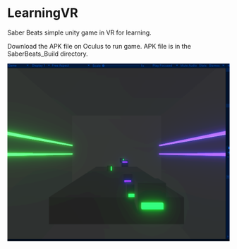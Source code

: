 # LearningVR
Saber Beats simple unity game in VR for learning.

Download the APK file on Oculus to run game.
APK file is in the SaberBeats_Build directory.

![alt text](https://github.com/AyeshaAhmed/LearningVR/blob/main/SaberBeats_Picture.PNG?raw=true)